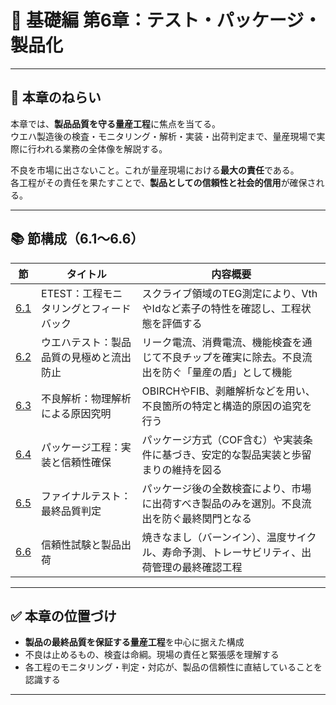 # 📘 基礎編 第6章：テスト・パッケージ・製品化

---

## 🎯 本章のねらい

本章では、**製品品質を守る量産工程**に焦点を当てる。  
ウエハ製造後の検査・モニタリング・解析・実装・出荷判定まで、量産現場で実際に行われる業務の全体像を解説する。

不良を市場に出さないこと。これが量産現場における**最大の責任**である。  
各工程がその責任を果たすことで、**製品としての信頼性と社会的信用**が確保される。

---

## 📚 節構成（6.1〜6.6）

| 節   | タイトル | 内容概要 |
|------|----------|----------|
| [6.1](6.1_etest_monitoring.md) | ETEST：工程モニタリングとフィードバック | スクライブ領域のTEG測定により、VthやIdなど素子の特性を確認し、工程状態を評価する |
| [6.2](6.2_wafer_test.md) | ウエハテスト：製品品質の見極めと流出防止 | リーク電流、消費電流、機能検査を通じて不良チップを確実に除去。不良流出を防ぐ「量産の盾」として機能 |
| [6.3](6.3_failure_analysis.md) | 不良解析：物理解析による原因究明 | OBIRCHやFIB、剥離解析などを用い、不良箇所の特定と構造的原因の追究を行う |
| [6.4](6.4_packaging.md) | パッケージ工程：実装と信頼性確保 | パッケージ方式（COF含む）や実装条件に基づき、安定的な製品実装と歩留まりの維持を図る |
| [6.5](6.5_final_test.md) | ファイナルテスト：最終品質判定 | パッケージ後の全数検査により、市場に出荷すべき製品のみを選別。不良流出を防ぐ最終関門となる |
| [6.6](6.6_reliability_and_shipping.md) | 信頼性試験と製品出荷 | 焼きなまし（バーンイン）、温度サイクル、寿命予測、トレーサビリティ、出荷管理の最終確認工程 |

---

## ✅ 本章の位置づけ

- **製品の最終品質を保証する量産工程**を中心に据えた構成  
- 不良は止めるもの、検査は命綱。現場の責任と緊張感を理解する  
- 各工程のモニタリング・判定・対応が、製品の信頼性に直結していることを認識する

---
